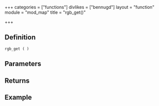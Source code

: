 +++
categories = ["functions"]
divlikes = ["bennugd"]
layout = "function"
module = "mod_map"
title = "rgb_get()"

+++

## Definition

    rgb_get ( )

## Parameters

## Returns

## Example
